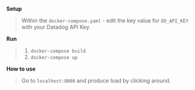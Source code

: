 **Setup**
> Within the `docker-compose.yaml` - edit the key value for `DD_API_KEY` with your Datadog API Key. 

**Run**
>1. `docker-compose build`
>2. `docker-compose up` 

**How to use**
> Go to `localhost:8000` and produce load by clicking around.